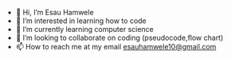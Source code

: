 - 👋 Hi, I’m Esau Hamwele
- 👀 I’m interested in learning how to code
- 🌱 I’m currently learning computer science
- 💞️ I’m looking to collaborate on coding (pseudocode,flow chart)
- 📫 How to reach me at my email esauhamwele10@gmail.com

<!---
esauhamwele10/esauhamwele10 is a ✨ special ✨ repository because its `README.md` (this file) appears on your GitHub profile.
You can click the Preview link to take a look at your changes.
--->
